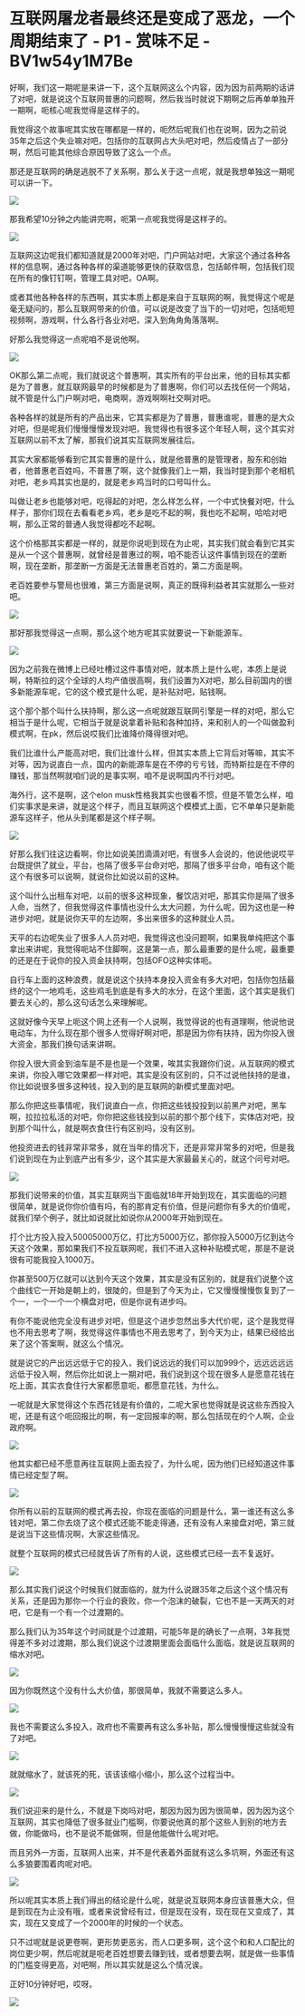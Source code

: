 # 互联网屠龙者最终还是变成了恶龙，一个周期结束了 - P1 - 赏味不足 - BV1w54y1M7Be

好啊，我们这一期呢是来讲一下，这个互联网这么个内容，因为因为前两期的话讲了对吧，就是说这个互联网普惠的问题啊，然后我当时就说下期啊之后再单单独开一期啊，呃核心呢我觉得是这样子的。

我觉得这个故事呢其实放在哪都是一样的，呃然后呢我们也在说啊，因为之前说35年之后这个失业嘛对吧，包括你的互联网占大头吧对吧，然后疫情占了一部分啊，然后可能其他综合原因导致了这么一个点。

那还是互联网的确是逃脱不了关系啊，那么关于这一点呢，就是我想单独这一期呢可以讲一下。

![](img/93085421580a0e930bb37b5f8411e37a_1.png)

那我希望10分钟之内能讲完啊，呃第一点呢我觉得是这样子的。

![](img/93085421580a0e930bb37b5f8411e37a_3.png)

互联网这边呢我们都知道就是2000年对吧，门户网站对吧，大家这个通过各种各样的信息啊，通过各种各样的渠道能够更快的获取信息，包括邮件啊，包括我们现在所有的像钉钉啊，管理工具对吧，OA啊。

或者其他各种各样的东西啊，其实本质上都是来自于互联网的啊，我觉得这个呢是毫无疑问的，那么互联网带来的价值，可以说是改变了当下的一切对吧，包括呃短视频啊，游戏啊，什么各行各业对吧，深入到角角角落落啊。

好那么我觉得这一点呢咱不是说他啊。

![](img/93085421580a0e930bb37b5f8411e37a_5.png)

OK那么第二点呢，我们就说这个普惠啊，其实所有的平台出来，他的目标其实都是为了普惠，就互联网最早的时候都是为了普惠啊，你们可以去找任何一个网站，就不管是什么门户啊对吧，电商啊，游戏啊啊社交啊对吧。

各种各样的就是所有的产品出来，它其实都是为了普惠，普惠谁呢，普惠的是大众对吧，但是呢我们慢慢慢慢发现对吧，我觉得也有很多这个年轻人啊，这个其实对互联网以前不太了解，那我们说其实互联网发展往后。

其实大家都能够看到它其实普惠的是什么，就是他普惠的是管理者，股东和创始者，他普惠老百姓吗，不普惠了啊，这个就像我们上一期，我当时提到那个老相机对吧，老乡鸡其实也是的，就是老乡鸡当时的口号叫什么。

叫做让老乡也能够对吧，吃得起的对吧，怎么样怎么样，一个中式快餐对吧，什么样子，那你们现在去看看老乡鸡，老乡是吃不起的啊，我也吃不起啊，哈哈对吧啊，那么正常的普通人我觉得都吃不起啊。

这个价格那其实都是一样的，就是你说呃到现在为止呢，其实我们就会看到它其实是从一个这个普惠啊，就曾经是普惠过的啊，咱不能否认这件事情到现在的垄断啊，现在垄断，那垄断一方面是无法普惠老百姓的，第二方面是啊。

老百姓要参与警局也很难，第三方面是说啊，真正的既得利益者其实就那么一些对吧。

![](img/93085421580a0e930bb37b5f8411e37a_7.png)

那好那我觉得这一点啊，那么这个地方呢其实就要说一下新能源车。

![](img/93085421580a0e930bb37b5f8411e37a_9.png)

因为之前我在微博上已经吐槽过这件事情对吧，就本质上是什么呢，本质上是说啊，特斯拉的这个全球的人均产值很高啊，我们设置为X对吧，那么目前国内的很多新能源车呢，它的这个模式是什么呢，是补贴对吧，贴钱啊。

这个那个那个叫什么扶持啊，那么这一点呢就跟互联网引擎是一样的对吧，那么它相当于是什么呢，它相当于就是说拿着补贴和各种加持，来和别人的一个叫做盈利模式啊，在pk，然后说哎我们比谁降价降得很对吧。

我们比谁什么产能高对吧，我们比谁什么样，但其实本质上它背后对等嘛，其实不对等，因为说直白一点，国内的新能源车是在不停的亏亏钱，而特斯拉是在不停的赚钱，那当然啊就咱们说的是事实啊，咱不是说啊国内不行对吧。

海外行，这不是啊，这个elon musk性格我其实也很看不惯，但是不管怎么样，咱们实事求是来讲，就是这个样子，而且互联网这个模模式上面，它不单单只是新能源车这样子，他从头到尾都是这个样子啊。



![](img/93085421580a0e930bb37b5f8411e37a_11.png)

好那么我们往这边看啊，你比如说美团滴滴对吧，有很多人会说的，他说他说哎平台既提供了就业，平台，也隔了很多平台命对吧，那隔了很多平台命，咱有这个能这个有很多可以说啊，就说你比如说以前的这种。

这个叫什么出租车对吧，以前的很多这种现象，餐饮店对吧，那其实你是隔了很多人命，当然了，但我觉得这件事情也没什么太大问题，为什么呢，因为这也是一种进步对吧，就是说你天平的左边啊，多出来很多的这种就业人员。

天平的右边呢失业了很多人人员对吧，我觉得这也没问题啊，如果我单纯把这个事拿出来讲呢，我觉得呃站不住脚啊，这是第一点，那么最重要的是什么呢，最重要的还是在于说你的投入资金扶持啊，包括OFO这种实体呃。

自行车上面的这种浪费，就是说这个扶持本身投入资金有多大对吧，包括你包括最终的这个一地鸡毛，这些鸡毛到底是有多大的水分，在这个里面，这个其实是我们要去关心的，那么这句话怎么来理解呢。

这就好像今天早上呃这个网上还有一个人说啊，我觉得说的也有道理啊，他说他说电动车，为什么现在那个很多人觉得好啊对吧，那是因为你有扶持，因为你投入很大资金，那我们换句话来讲啊。

你投入很大资金到油车是不是也是一个效果，唉其实我跟你们说，从互联网的模式来讲，你投入哪它效果都一样对吧，其实是没有区别的，只不过说他扶持的是谁，你比如说很多很多这种钱，投入到的是互联网的新模式里面对吧。

那么你把这些事情呢，我们说直白一点，你把这些钱投投到以前黑产对吧，黑车啊，拉拉拉私活的对吧，你你把这些钱投到以前的那个那个线下，实体店对吧，投到那个叫什么，就是啊衣食住行有区别吗，没有区别。

他投资进去的钱非常非常多，就在当年的情况下，还是非常非常多的对吧，但是我们说到现在为止到底产出有多少，这个其实是大家最最关心的，就这个问号对吧。



![](img/93085421580a0e930bb37b5f8411e37a_13.png)

那我们说带来的价值，其实互联网当下面临就18年开始到现在，其实面临的问题很简单，就是说你你价值有吗，有的那肯定有价值，但是问题你有多大的价值呢，就我们举个例子，就比如说就比如说你从2000年开始到现在。

打个比方投入投入50005000万亿，打比方5000万亿，那你投入5000万亿到达今天这个效果，那如果我们不投互联网呢，我们不进入这种补贴模式呢，那是不是说很有可能我投入1000万。

你甚至500万亿就可以达到今天这个效果，其实是没有区别的，就是我们说整个这个曲线它一开始是朝上的，很陡的，但是到了今天为止，它又慢慢慢慢恢复到了一个一，一个一个一个横盘对吧，但是你说有进步吗。

有你不能说他完全没有进步对吧，但是这个进步忽然出多大代价呢，这个是我觉得也不用去思考了啊，我觉得这件事情也不用去思考了，到今天为止，结果已经给出来了这个答案啊，就这么个情况。

就是说它的产出远远低于它的投入，我们说远远的我们可以加999个，远远远远远远低于投入啊，然后你比如说上一期对吧，我们说到这个现在很多人是愿意花钱在吃上面，其实衣食住行大家都愿意呃，都愿意花钱，为什么。

一呢就是大家觉得这个东西花钱是有价值的，二呢大家也觉得就是说这些东西投入呢，还是有这个呃回报比的啊，有一定回报率的啊，那么包括现在的个人啊，企业政府啊。



![](img/93085421580a0e930bb37b5f8411e37a_15.png)

他其实都已经不愿意再往互联网上面去投了，为什么呢，因为他们已经知道这件事情已经定型了啊。

![](img/93085421580a0e930bb37b5f8411e37a_17.png)

你所有以前的互联网的模式再去投，你现在面临的问题是什么，第一谁还有这么多钱对吧，第二你去烧了这个模式还能不能走得通，还有没有人来接盘对吧，第三就是说当下这些情况啊，大家这些情况。

就整个互联网的模式已经就告诉了所有的人说，这些模式已经一去不复返好。

![](img/93085421580a0e930bb37b5f8411e37a_19.png)

那么其实我们说这个时候我们就面临的，就为什么说跟35年之后这个这个情况有关系，还是因为那你一个行业的衰败，你一个泡沫的破裂，它也不是一天两天的对吧，它是有一个有一个过渡期的。

那么我们认为35年这个时间就是个过渡期，可能5年是的确长了一点啊，3年我觉得差不多对过渡期，那么我们说这个过渡期里面会面临什么面临，就是说互联网的缩水对吧。



![](img/93085421580a0e930bb37b5f8411e37a_21.png)

因为你既然这个没有什么大价值，那很简单，我就不需要这么多人。

![](img/93085421580a0e930bb37b5f8411e37a_23.png)

我也不需要这么多投入，政府也不需要再有这么多补贴，那么慢慢慢慢这些就没有了对吧。

![](img/93085421580a0e930bb37b5f8411e37a_25.png)

就就缩水了，就该死的死，该该该缩小缩小，那么这个过程当中。

![](img/93085421580a0e930bb37b5f8411e37a_27.png)

我们说迎来的是什么，不就是下岗吗对吧，那因为因为因为很简单，因为因为这个互联网，其实也降低了很多就业门槛啊，你要说他真的那个这些人到别的地方去做，你能做吗，也不是说不能做啊，但是他能做什么呢对吧。

而且另外一方面，互联网人出来，并不是代表着外面就有这么多坑啊，外面还有这么多狼要围着肉呢对吧。

![](img/93085421580a0e930bb37b5f8411e37a_29.png)

所以呢其实本质上我们得出的结论是什么呢，就是说互联网本身应该普惠大众，但是到现在为止没有哦，或者来说曾经有过，但是现在没有，现在现在又变成了，其实，现在又变成了一个2000年的时候的一个状态。

只不过呢就是说更卷啊，更形势更恶劣，而人口更多啊，这个这个和和人口配比的岗位更少啊，然后呢就是呃老百姓想要去赚到钱，或者想要去啊，就是做一些事情的门槛变得更高，对吧啊，所以其实就是这么个情况诶。

正好10分钟好吧，哎呀。

![](img/93085421580a0e930bb37b5f8411e37a_31.png)